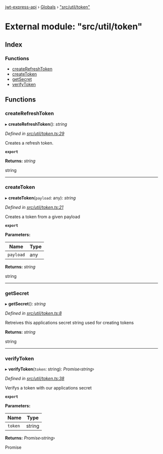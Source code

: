 [jwt-express-api](../README.md) › [Globals](../globals.md) › ["src/util/token"](_src_util_token_.md)

# External module: "src/util/token"

## Index

### Functions

* [createRefreshToken](_src_util_token_.md#createrefreshtoken)
* [createToken](_src_util_token_.md#createtoken)
* [getSecret](_src_util_token_.md#getsecret)
* [verifyToken](_src_util_token_.md#verifytoken)

## Functions

###  createRefreshToken

▸ **createRefreshToken**(): *string*

*Defined in [src/util/token.ts:29](https://github.com/Morganb816/JWT-Authentication/blob/f809911/src/util/token.ts#L29)*

Creates a refresh token.

**`export`** 

**Returns:** *string*

string

___

###  createToken

▸ **createToken**(`payload`: any): *string*

*Defined in [src/util/token.ts:21](https://github.com/Morganb816/JWT-Authentication/blob/f809911/src/util/token.ts#L21)*

Creates a token from a given payload

**`export`** 

**Parameters:**

Name | Type |
------ | ------ |
`payload` | any |

**Returns:** *string*

string

___

###  getSecret

▸ **getSecret**(): *string*

*Defined in [src/util/token.ts:8](https://github.com/Morganb816/JWT-Authentication/blob/f809911/src/util/token.ts#L8)*

Retreives this applications secret string used for creating tokens

**Returns:** *string*

string

___

###  verifyToken

▸ **verifyToken**(`token`: string): *Promise‹string›*

*Defined in [src/util/token.ts:38](https://github.com/Morganb816/JWT-Authentication/blob/f809911/src/util/token.ts#L38)*

Verifys a token with our applications secret

**`export`** 

**Parameters:**

Name | Type |
------ | ------ |
`token` | string |

**Returns:** *Promise‹string›*

Promise<string>
